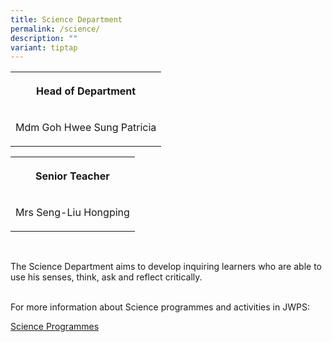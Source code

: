 ```yaml
---
title: Science Department
permalink: /science/
description: ""
variant: tiptap
---
```

<table><tbody><tr><th rowspan="1" colspan="1"><p>Head of Department</p></th></tr><tr><td rowspan="1" colspan="1"><p>Mdm Goh Hwee Sung Patricia</p></td></tr></tbody></table><table><tbody><tr><th rowspan="1" colspan="1"><p>Senior Teacher</p></th></tr><tr><td rowspan="1" colspan="1"><p>Mrs Seng-Liu Hongping</p></td></tr></tbody></table><p><br></p><p>The Science Department aims to develop inquiring learners who are able to use his senses, think, ask and reflect critically.</p><p><br>For more information about Science programmes and activities in JWPS:</p><p><a href="/SCprogram" rel="noopener noreferrer nofollow" target="_blank">Science Programmes</a></p>